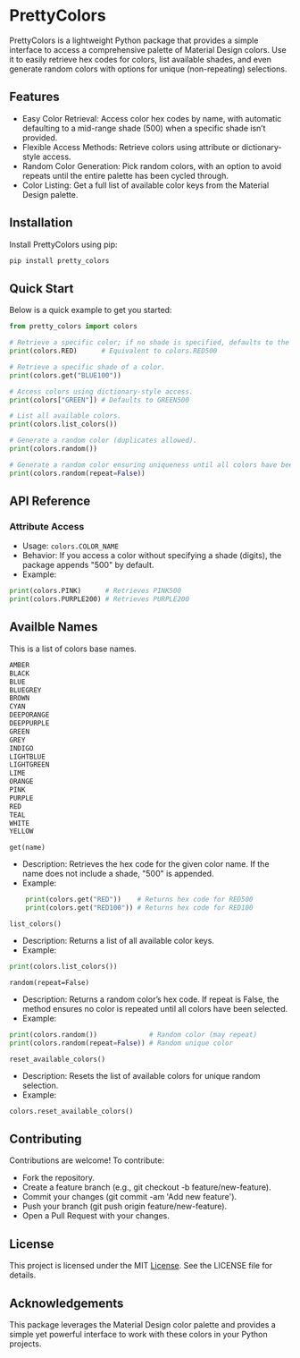 # PrettyColors

PrettyColors is a lightweight Python package that provides a simple interface to access a comprehensive palette of Material Design colors. Use it to easily retrieve hex codes for colors, list available shades, and even generate random colors with options for unique (non-repeating) selections.

## Features

- Easy Color Retrieval: Access color hex codes by name, with automatic defaulting to a mid-range shade (500) when a specific shade isn’t provided.
- Flexible Access Methods: Retrieve colors using attribute or dictionary-style access.
- Random Color Generation: Pick random colors, with an option to avoid repeats until the entire palette has been cycled through.
- Color Listing: Get a full list of available color keys from the Material Design palette.

## Installation

Install PrettyColors using pip:

```bash
pip install pretty_colors
```

## Quick Start

Below is a quick example to get you started:

```python
from pretty_colors import colors

# Retrieve a specific color; if no shade is specified, defaults to the "500" shade.
print(colors.RED)      # Equivalent to colors.RED500

# Retrieve a specific shade of a color.
print(colors.get("BLUE100"))

# Access colors using dictionary-style access.
print(colors["GREEN"]) # Defaults to GREEN500

# List all available colors.
print(colors.list_colors())

# Generate a random color (duplicates allowed).
print(colors.random())

# Generate a random color ensuring uniqueness until all colors have been used.
print(colors.random(repeat=False))
```

## API Reference
### Attribute Access

- Usage: `colors.COLOR_NAME`
- Behavior: If you access a color without specifying a shade (digits), the package appends "500" by default.
- Example:
```python
print(colors.PINK)      # Retrieves PINK500
print(colors.PURPLE200) # Retrieves PURPLE200
```

## Availble Names

This is a list of colors base names. 
```txt
AMBER
BLACK
BLUE 
BLUEGREY 
BROWN 
CYAN 
DEEPORANGE 
DEEPPURPLE 
GREEN 
GREY 
INDIGO 
LIGHTBLUE 
LIGHTGREEN 
LIME 
ORANGE 
PINK 
PURPLE 
RED
TEAL 
WHITE 
YELLOW
```

`get(name)`

- Description: Retrieves the hex code for the given color name. If the name does not include a shade, "500" is appended.
- Example:
```python
    print(colors.get("RED"))    # Returns hex code for RED500
    print(colors.get("RED100")) # Returns hex code for RED100
```

`list_colors()`

- Description: Returns a list of all available color keys.
- Example:
```python
print(colors.list_colors())
```
`random(repeat=False)`

- Description: Returns a random color’s hex code. If repeat is False, the method ensures no color is repeated until all colors have been selected.
- Example:
```python
print(colors.random())             # Random color (may repeat)
print(colors.random(repeat=False)) # Random unique color
```

`reset_available_colors()`

- Description: Resets the list of available colors for unique random selection.
- Example:
```python
colors.reset_available_colors()
```

## Contributing

Contributions are welcome! To contribute:

- Fork the repository.
- Create a feature branch (e.g., git checkout -b feature/new-feature).
- Commit your changes (git commit -am 'Add new feature').
- Push your branch (git push origin feature/new-feature).
- Open a Pull Request with your changes.

## License

This project is licensed under the MIT [License](license.txt). See the LICENSE file for details.

## Acknowledgements

This package leverages the Material Design color palette and provides a simple yet powerful interface to work with these colors in your Python projects.
